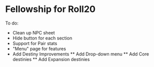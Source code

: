 # Fellowship for Roll20

To do:

* Clean up NPC sheet
* Hide button for each section
* Support for Pair stats
* "Menu" page for features
* Add Destiny Improvements
** Add Drop-down menu
** Add Core destinies
** Add Expansion destinies